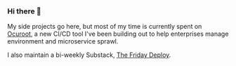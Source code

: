 ### Hi there 👋

My side projects go here, but most of my time is currently spent on [Ocuroot](https://www.ocuroot.com/), a new CI/CD tool I've been building out to help enterprises manage environment and microservice sprawl.

I also maintain a bi-weekly Substack, [The Friday Deploy](https://thefridaydeploy.substack.com/).

<!--
**theothertomelliott/theothertomelliott** is a ✨ _special_ ✨ repository because its `README.md` (this file) appears on your GitHub profile.

Here are some ideas to get you started:

- 🔭 I’m currently working on ...
- 🌱 I’m currently learning ...
- 👯 I’m looking to collaborate on ...
- 🤔 I’m looking for help with ...
- 💬 Ask me about ...
- 📫 How to reach me: ...
- 😄 Pronouns: ...
- ⚡ Fun fact: ...
-->

